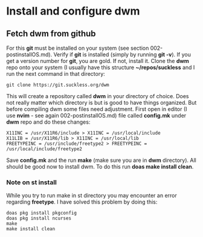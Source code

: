 # Install and configure dwm

## Fetch dwm from github

For this **git** must be installed on your system (see section 002-postinstallOS.md). Verify if **git** is installed (simply by running **git -v**). If you get a version number for **git**, you are gold. If not, install it.
Clone the **dwm** repo onto your system (I usually have this structure **~/repos/suckless** and I run the next command in that directory:

	git clone https://git.suckless.org/dwm 

This will create a repository called **dwm** in your directory of choice. Does not really matter which directory is but is good to have things organized. But before compiling dwm some files need adjustment. First open in editor (I use **nvim** - see again 002-postinstallOS.md) file called **config.mk** under **dwm** repo and do these changes:

	X11INC = /usr/X11R6/include > X11INC = /usr/local/include
 	X11LIB = /usr/X11R6/lib > X11INC = /usr/local/lib
  	FREETYPEINC = /usr/include/freetype2 > FREETYPEINC = /usr/local/include/freetype2

Save **config.mk** and the run **make** (make sure you are in **dwm** directory). All should be good now to install dwm. To do this run **doas make install clean**.

### Note on st install
While you try to run make in st directory you may encounter an error regarding **freetype**. I have solved this problem by doing this:

	doas pkg install pkgconfig
 	doas pkg install ncurses
  	make
   	make install clean

 
